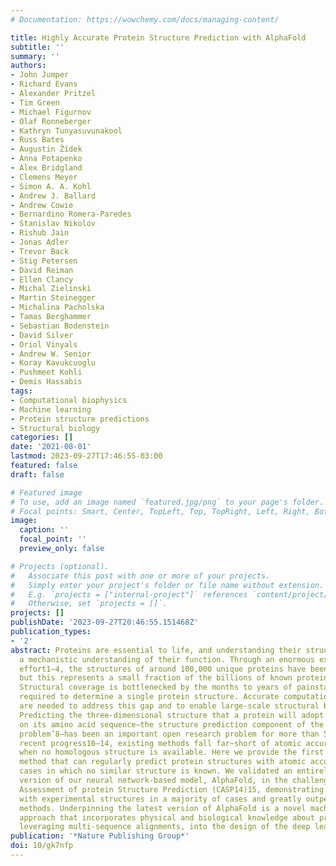 ```yaml
---
# Documentation: https://wowchemy.com/docs/managing-content/

title: Highly Accurate Protein Structure Prediction with AlphaFold
subtitle: ''
summary: ''
authors:
- John Jumper
- Richard Evans
- Alexander Pritzel
- Tim Green
- Michael Figurnov
- Olaf Ronneberger
- Kathryn Tunyasuvunakool
- Russ Bates
- Augustin Žídek
- Anna Potapenko
- Alex Bridgland
- Clemens Meyer
- Simon A. A. Kohl
- Andrew J. Ballard
- Andrew Cowie
- Bernardino Romera-Paredes
- Stanislav Nikolov
- Rishub Jain
- Jonas Adler
- Trevor Back
- Stig Petersen
- David Reiman
- Ellen Clancy
- Michal Zielinski
- Martin Steinegger
- Michalina Pacholska
- Tamas Berghammer
- Sebastian Bodenstein
- David Silver
- Oriol Vinyals
- Andrew W. Senior
- Koray Kavukcuoglu
- Pushmeet Kohli
- Demis Hassabis
tags:
- Computational biophysics
- Machine learning
- Protein structure predictions
- Structural biology
categories: []
date: '2021-08-01'
lastmod: 2023-09-27T17:46:55-03:00
featured: false
draft: false

# Featured image
# To use, add an image named `featured.jpg/png` to your page's folder.
# Focal points: Smart, Center, TopLeft, Top, TopRight, Left, Right, BottomLeft, Bottom, BottomRight.
image:
  caption: ''
  focal_point: ''
  preview_only: false

# Projects (optional).
#   Associate this post with one or more of your projects.
#   Simply enter your project's folder or file name without extension.
#   E.g. `projects = ["internal-project"]` references `content/project/deep-learning/index.md`.
#   Otherwise, set `projects = []`.
projects: []
publishDate: '2023-09-27T20:46:55.151468Z'
publication_types:
- '2'
abstract: Proteins are essential to life, and understanding their structure can facilitate
  a mechanistic understanding of their function. Through an enormous experimental
  effort1–4, the structures of around 100,000 unique proteins have been determined5,
  but this represents a small fraction of the billions of known protein sequences6,7.
  Structural coverage is bottlenecked by the months to years of painstaking effort
  required to determine a single protein structure. Accurate computational approaches
  are needed to address this gap and to enable large-scale structural bioinformatics.
  Predicting the three-dimensional structure that a protein will adopt based solely
  on its amino acid sequence—the structure prediction component of the ‘protein folding
  problem’8—has been an important open research problem for more than 50~years9. Despite
  recent progress10–14, existing methods fall far~short of atomic accuracy, especially
  when no homologous structure is available. Here we provide the first computational
  method that can regularly predict protein structures with atomic accuracy even in
  cases in which no similar structure is known. We validated an entirely redesigned
  version of our neural network-based model, AlphaFold, in the challenging 14th Critical
  Assessment of protein Structure Prediction (CASP14)15, demonstrating accuracy competitive
  with experimental structures in a majority of cases and greatly outperforming other
  methods. Underpinning the latest version of AlphaFold is a novel machine learning
  approach that incorporates physical and biological knowledge about protein structure,
  leveraging multi-sequence alignments, into the design of the deep learning algorithm.
publication: '*Nature Publishing Group*'
doi: 10/gk7nfp
---
```

